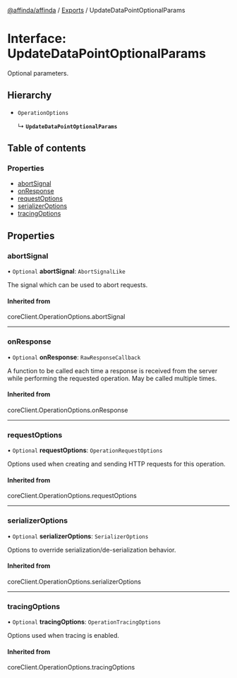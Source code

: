 [@affinda/affinda](../README.md) / [Exports](../modules.md) / UpdateDataPointOptionalParams

# Interface: UpdateDataPointOptionalParams

Optional parameters.

## Hierarchy

- `OperationOptions`

  ↳ **`UpdateDataPointOptionalParams`**

## Table of contents

### Properties

- [abortSignal](UpdateDataPointOptionalParams.md#abortsignal)
- [onResponse](UpdateDataPointOptionalParams.md#onresponse)
- [requestOptions](UpdateDataPointOptionalParams.md#requestoptions)
- [serializerOptions](UpdateDataPointOptionalParams.md#serializeroptions)
- [tracingOptions](UpdateDataPointOptionalParams.md#tracingoptions)

## Properties

### abortSignal

• `Optional` **abortSignal**: `AbortSignalLike`

The signal which can be used to abort requests.

#### Inherited from

coreClient.OperationOptions.abortSignal

___

### onResponse

• `Optional` **onResponse**: `RawResponseCallback`

A function to be called each time a response is received from the server
while performing the requested operation.
May be called multiple times.

#### Inherited from

coreClient.OperationOptions.onResponse

___

### requestOptions

• `Optional` **requestOptions**: `OperationRequestOptions`

Options used when creating and sending HTTP requests for this operation.

#### Inherited from

coreClient.OperationOptions.requestOptions

___

### serializerOptions

• `Optional` **serializerOptions**: `SerializerOptions`

Options to override serialization/de-serialization behavior.

#### Inherited from

coreClient.OperationOptions.serializerOptions

___

### tracingOptions

• `Optional` **tracingOptions**: `OperationTracingOptions`

Options used when tracing is enabled.

#### Inherited from

coreClient.OperationOptions.tracingOptions
